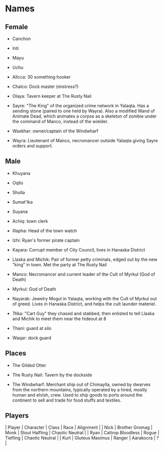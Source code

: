 # Names

## Female

- Canchon
- Inti
- Mayu
- Uchu

- Allcca: 30 something hooker
- Chalco: Dock master (mistress?)
- Olaya: Tavern keeper at The Rusty Nail
- Sayre: "The King" of the organized crime network in Yalaqta.  Has a sending stone (paired to one held by Wayra).  Also a modified Wand of Animate Dead, which animates a corpse as a skeleton of zombie under the command of Manco, instead of the wielder.
- Waskhar: owner/captain of the Windwharf
- Wayra: Lieutenant of Manco, necromancer outside Yalaqta giving Sayre orders and support.

## Male

- Khuyana
- Oqllo
- Shulla
- Sumat'Ika
- Suyana

- Achiq: town clerk
- Illapha: Head of the town watch
- Izhi: Ryan's former pirate captain
- Kayara: Corrupt member of City Council, lives in Hanaska District
- Llaska and Michik: Pair of former petty criminals, edged out by the new "king" in town.  Met the party at The Rusty Nail
- Manco: Necromancer and current leader of the Cult of Myrkul (God of Death)
- Myrkul: God of Death
- Nayarak: Jewelry Mogul in Yalaqta, working with the Cult of Myrkul out of greed.  Lives in Hanaska District, and helps the cult launder materiel.
- Ttika: "Cart Guy" they chased and stabbed, then enlisted to tell Llaska and Michik to meet them near the hideout at 8
- Thani: guard at silo
- Waqar: dock guard


## Places

- The Gilded Otter

- The Rusty Nail: Tavern by the dockside
- The Windwharf: Merchant ship out of Chimaylla, owned by dwarves from the northern mountains, typically operated by a hired, mostly human and elvish, crew.  Used to ship goods to ports around the continent to sell and trade for food stuffs and textiles.


## Players

| Player |     Character     |  Class |      Race      |       Alignment |
|  Nick  |   Brother Gromag  |  Monk  | Stout Halfling | Chaotic Neutral |
|  Ryan  | Caltrop Bloodless |  Rogue |    Tiefling    | Chaotic Neutral |
|  Kurt  |  Gluteus Maximus  | Ranger |   Aarakocra    |               ? |

